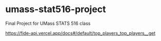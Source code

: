 # umass-stat516-project
Final Project for UMass STATS 516 class


https://fide-api.vercel.app/docs#/default/top_players_top_players__get
